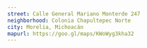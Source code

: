 ```yaml
---
street: Calle General Mariano Monterde 247
neighborhood: Colonia Chapultepec Norte
city: Morelia, Michoacán
mapurl: https://goo.gl/maps/KWoWyg3kha32
---
```


